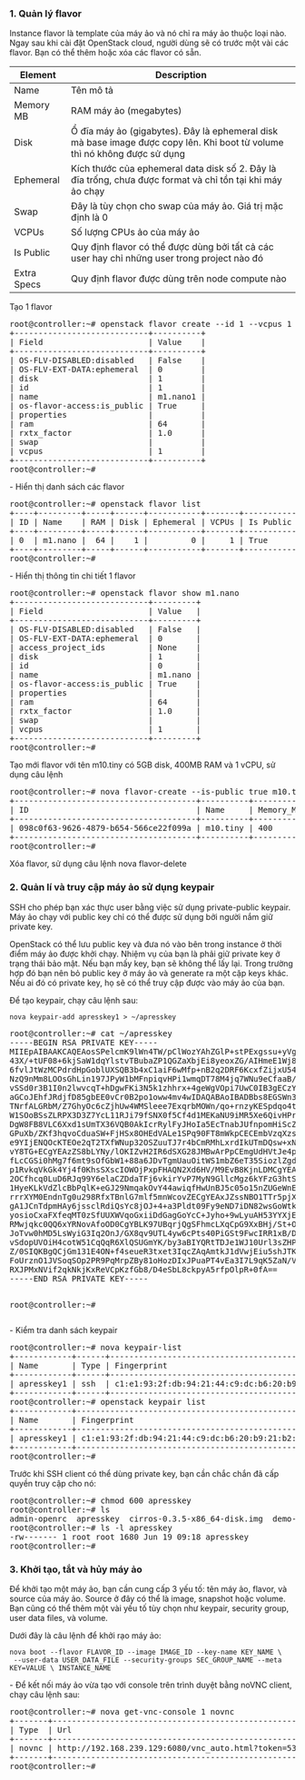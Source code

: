 <h3>1. Quản lý flavor </h3>
<p>Instance flavor là template của máy ảo và nó chỉ ra máy ảo thuộc loại nào. Ngay sau khi cài đặt OpenStack cloud, người dùng sẽ có trước một vài các flavor. Bạn có thể thêm hoặc xóa các flavor có sẵn.</p>
<table>
<thead>
<tr>
<th>Element</th>
<th>Description</th>
</tr>
</thead>
<tbody>
<tr>
<td>Name</td>
<td>Tên mô tả</td>
</tr>
<tr>
<td>Memory MB</td>
<td>RAM máy ảo (megabytes)</td>
</tr>
<tr>
<td>Disk</td>
<td>Ổ đĩa máy ảo (gigabytes). Đây là ephemeral disk mà base image được copy lên. Khi boot từ volume thì nó không được sử dụng</td>
</tr>
<tr>
<td>Ephemeral</td>
<td>Kích thước của ephemeral data disk số 2. Đây là đĩa trống, chưa được format và chỉ tồn tại khi máy ảo chạy</td>
</tr>
<tr>
<td>Swap</td>
<td>Đây là tùy chọn cho swap của máy ảo. Giá trị mặc định là 0</td>
</tr>
<tr>
<td>VCPUs</td>
<td>Số lượng CPUs ảo của máy ảo</td>
</tr>
<tr>
<td>Is Public</td>
<td>Quy định flavor có thể được dùng bởi tất cả các user hay chỉ những user trong project nào đó</td>
</tr>
<tr>
<td>Extra Specs</td>
<td>Quy định flavor được dùng trên node compute nào</td>
</tr></tbody></table>
<p>Tạo 1 flavor </p>
<pre>
root@controller:~# openstack flavor create --id 1 --vcpus 1 --ram 64 --disk 1 m1.nano1
+----------------------------+----------+
| Field                      | Value    |
+----------------------------+----------+
| OS-FLV-DISABLED:disabled   | False    |
| OS-FLV-EXT-DATA:ephemeral  | 0        |
| disk                       | 1        |
| id                         | 1        |
| name                       | m1.nano1 |
| os-flavor-access:is_public | True     |
| properties                 |          |
| ram                        | 64       |
| rxtx_factor                | 1.0      |
| swap                       |          |
| vcpus                      | 1        |
+----------------------------+----------+
root@controller:~#</pre>
<p>- Hiển thị danh sách các flavor </p>
<pre>root@controller:~# openstack flavor list
+----+---------+-----+------+-----------+-------+-----------+
| ID | Name    | RAM | Disk | Ephemeral | VCPUs | Is Public |
+----+---------+-----+------+-----------+-------+-----------+
| 0  | m1.nano |  64 |    1 |         0 |     1 | True      |
+----+---------+-----+------+-----------+-------+-----------+
root@controller:~#</pre>
<p>- Hiển thị thông tin chi tiết 1 flavor</p>
<pre>root@controller:~# openstack flavor show m1.nano
+----------------------------+---------+
| Field                      | Value   |
+----------------------------+---------+
| OS-FLV-DISABLED:disabled   | False   |
| OS-FLV-EXT-DATA:ephemeral  | 0       |
| access_project_ids         | None    |
| disk                       | 1       |
| id                         | 0       |
| name                       | m1.nano |
| os-flavor-access:is_public | True    |
| properties                 |         |
| ram                        | 64      |
| rxtx_factor                | 1.0     |
| swap                       |         |
| vcpus                      | 1       |
+----------------------------+---------+
root@controller:~#</pre>
<p>Tạo mới flavor với tên m10.tiny có 5GB disk, 400MB RAM và 1 vCPU, sử dụng câu lệnh </p>
<pre>root@controller:~# nova flavor-create --is-public true m10.tiny auto 400 5 1
+--------------------------------------+----------+-----------+------+-----------+------+-------+-------------+-----------+
| ID                                   | Name     | Memory_MB | Disk | Ephemeral | Swap | VCPUs | RXTX_Factor | Is_Public |
+--------------------------------------+----------+-----------+------+-----------+------+-------+-------------+-----------+
| 098c0f63-9626-4879-b654-566ce22f099a | m10.tiny | 400       | 5    | 0         |      | 1     | 1.0         | True      |
+--------------------------------------+----------+-----------+------+-----------+------+-------+-------------+-----------+
root@controller:~#</pre>
<p>Xóa flavor, sử dụng câu lệnh nova flavor-delete </p>
<h3>2. Quản lí và truy cập máy ảo sử dụng keypair</h3>
<p>SSH cho phép bạn xác thực user bằng việc sử dụng private-public keypair. Máy ảo chạy với public key chỉ có thể được sử dụng bởi người nắm giữ private key.</p>

<p>OpenStack có thể lưu public key và đưa nó vào bên trong instance ở thời điểm máy ảo được khởi chạy. Nhiệm vụ của bạn là phải giữ private key ở trạng thái bảo mật. Nếu bạn mấy key, bạn sẽ không thể lấy lại. Trong trường hợp đó bạn nên bỏ public key ở máy ảo và generate ra một cặp keys khác. Nếu ai đó có private key, họ sẽ có thể truy cập được vào máy ảo của bạn.</p>
<p>Để tạo keypair, chạy câu lệnh sau:</p>
<code>nova keypair-add apresskey1 > ~/apresskey</code>
<pre>root@controller:~# cat ~/apresskey
-----BEGIN RSA PRIVATE KEY-----
MIIEpAIBAAKCAQEAosSPelcmK9lWn4TW/pClWozYAhZGlP+stPExgssu+yVgrJ1X
43X/+tUF08+6kjSaW1dqYlstvTBubaZP1QGZaXbjEi8yeoxZG/AIHmeE1Wj8jZZw
6fvlJtWzMCPdrdHpGoblUXSQB3b4xC1aiF6wMfp+nB2q2DRF6KcxfZijxU54B2UL
NzQ9nMm8LOOsGhLin197JPyW1bMFnpiqvHPi1wmqDT78M4jq7WNu9eCfaaB//I6R
vSSd0r3B1I0n2lwvcqT+hDgwFKi3N5k1zhhrx+4geWgVOpi7UwC0IB3gECzYFDoY
aGCoJEhfJRdjfD85gbEE0vCr0B2po1oww4mv4wIDAQABAoIBADBbs8EGSWn3rXvB
TNrfALGRbM/Z7GhyOc6cZjhUw4WMSleee7ExqrbMOWn/qo+rnzyKESpdqo4t6HEd
W1SOoBSsZLRPX3D3Z7YcL11RJi79fSNX0f5Cf4d1MEKaNU9iMR5Xe6QivHPrTeeD
DgW8FB8VLC6Xxd1sUmTX36VQB0AkIcrRylFyJHoIa5EcTnabJUfnpomHiScZb3Gi
GPuXb/ZKf3hqvoCduaSW+FjHSx8OHEdVALe1SPq90FT8mWkpCECEmbVzqXzs3P+w
e9YIjENQOcKTEOe2qT2TXfWNup32OSZuuTJ7r4bCmRMhLxrdIkUTmDQsw+xNqjim
vY8TG+ECgYEAzZS8bLYNy/lOKIZvH2IR6dSXG28JMBwArPpCEmgUdHVtJe4pUl8e
fLcCGSi0hMg7f6mt9sOfGbW1+88a6JDvTgmUauOitWS1mbZ6eT35SiozlZgdAIIX
p1RvkqVkGk4Yj4f0KhsSXscIOWOjPxpFHAQN2Xd6HV/M9EvB8KjnLDMCgYEAyq/T
2OCfhcq0LuD6RJq99Y6elaCZDdaTFj6vkirYvP7MyN9GllcMgz6kYFzG3htS5HUz
1HyeKLkVdZlcBbPqlK+eGJ29NmqakOvY44awiqfHwUnBJ5c05o15nZUGeWnEkSrj
rrrXYM0EndnTg0u298RfxTBnlG7mlf5mnWcovZECgYEAxJZssNBO1TTr5pjXfn07
gA1JCnTdpmHAy6jssclRdiQsYc8jOJ+4+a3Pldt09Fy9eND7iDN82wsGoWtk4exm
yosioCxaFXfeqMT0zSfUUXWVqoGxiiDdGagGoYcC+Jyho+9wLyuAH53YYXjETL2E
RMwjqkc0QQ6xYRNovAfoOD0CgYBLK97UBqrjQgSFhmcLXqCpG9XxBHj/St+OVn1j
JoTvw0hMD5LsWyiG3Iq2OnJ/GX8qv9UTL4yw6cPts40PiGSt9FwcIRR1xB/DM9Vi
vSdopUVOiH4cotW51CqQqR6XlQSUGmYK/by3aBIYQRtTDJe1WJ10Url3sZHPe2Sv
Z/0SIQKBgQCjGm131E4ON+f4seueR3txet3IqcZAqAmtkJ1dVwjEiu5shJTKaDaR
FoUrznO1JVSoqSOp2PR9PqMrpZBy81oHozDIxJPuaPT4vEa3I7L9qK5ZaN/VkCiW
RXJPMxNVif2qkNkjKxReVCpKzfGb8/D4eSbL8ckpyA5rfpOlpR+0fA==
-----END RSA PRIVATE KEY-----

root@controller:~#</pre>
<p> - Kiểm tra danh sách keypair </p>
<pre>root@controller:~# nova keypair-list
+------------+------+-------------------------------------------------+
| Name       | Type | Fingerprint                                     |
+------------+------+-------------------------------------------------+
| apresskey1 | ssh  | c1:e1:93:2f:db:94:21:44:c9:dc:b6:20:b9:21:b2:2d |
+------------+------+-------------------------------------------------+
root@controller:~# openstack keypair list
+------------+-------------------------------------------------+
| Name       | Fingerprint                                     |
+------------+-------------------------------------------------+
| apresskey1 | c1:e1:93:2f:db:94:21:44:c9:dc:b6:20:b9:21:b2:2d |
+------------+-------------------------------------------------+
root@controller:~#</pre>
<p>Trước khi SSH client có thể dùng private key, bạn cần chắc chắn đã cấp quyền truy cập cho nó:</p>
<pre>root@controller:~# chmod 600 apresskey
root@controller:~# ls
admin-openrc  apresskey  cirros-0.3.5-x86_64-disk.img  demo-openrc
root@controller:~# ls -l apresskey
-rw------- 1 root root 1680 Jun 19 09:18 apresskey
root@controller:~#</pre>
<h3>3. Khởi tạo, tắt và hủy máy ảo</h3>
<p>Để khởi tạo một máy ảo, bạn cần cung cấp 3 yếu tố: tên máy ảo, flavor, và source của máy ảo. Source ở đây có thể là image, snapshot hoặc volume. Bạn cũng có thể thêm một vài yếu tố tùy chọn như keypair, security group, user data files, và volume.</p>
<p>Dưới đây là câu lệnh để khởi rạo máy ảo:</p>
<code>nova boot --flavor FLAVOR_ID --image IMAGE_ID --key-name KEY_NAME \
 --user-data USER_DATA_FILE --security-groups SEC_GROUP_NAME --meta KEY=VALUE \ INSTANCE_NAME</code>
 <p>- Để kết nối máy ảo vừa tạo với console trên trình duyệt bằng noVNC client, chạy câu lệnh sau:</p>
 <pre>root@controller:~# nova get-vnc-console 1 novnc
+-------+--------------------------------------------------------------------------------------+
| Type  | Url                                                                                  |
+-------+--------------------------------------------------------------------------------------+
| novnc | http://192.168.239.129:6080/vnc_auto.html?token=53c90fbd-f8ad-4e95-8c21-a3b00f2ee19d |
+-------+--------------------------------------------------------------------------------------+
root@controller:~#</pre>








